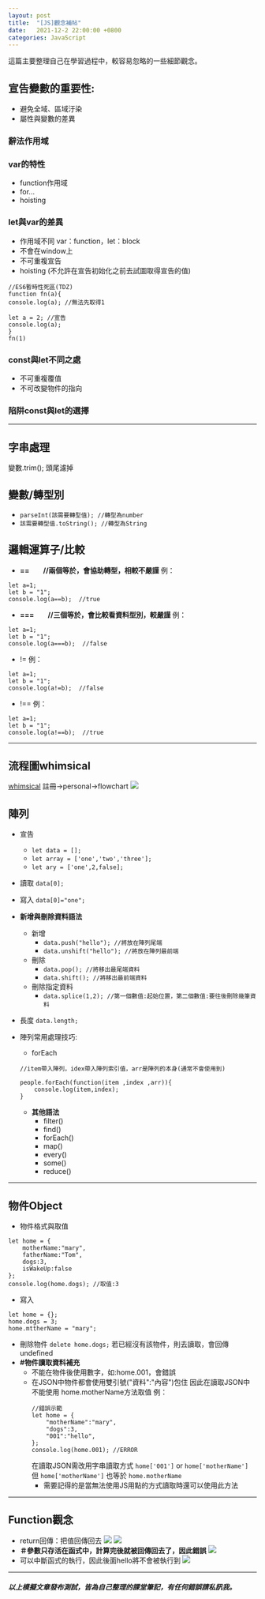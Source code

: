 ```yaml
---
layout: post
title:  "[JS]觀念補帖"
date:   2021-12-2 22:00:00 +0800
categories: JavaScript
---
```

這篇主要整理自己在學習過程中，較容易忽略的一些細節觀念。

## 宣告變數的重要性:

* 避免全域、區域汙染
* 屬性與變數的差異

### 辭法作用域

### var的特性

* function作用域
* for...
* hoisting

### let與var的差異

* 作用域不同 var：function，let：block
* 不會在window上
* 不可重複宣告
* hoisting (不允許在宣告初始化之前去試圖取得宣告的值)

```
//ES6暫時性死區(TDZ)
function fn(a){
console.log(a); //無法先取得1

let a = 2; //宣告          
console.log(a);         
}                           
fn(1)
```

### const與let不同之處

* 不可重複覆值
* 不可改變物件的指向

### 陷阱const與let的選擇

---

## 字串處理
變數.trim();
頭尾濾掉
## 變數/轉型別
* `parseInt(該需要轉型值); //轉型為number`
* `該需要轉型值.toString(); //轉型為String`

## 邏輯運算子/比較

* **==　　//兩個等於，會協助轉型，相較不嚴謹**
例：
```
let a=1;
let b = "1";
console.log(a==b);  //true
```

* **===　　//三個等於，會比較看資料型別，較嚴謹**
例：
```
let a=1;
let b = "1";
console.log(a===b);  //false
```

* !=
例：
```
let a=1;
let b = "1";
console.log(a!=b);  //false
```

* !==
例：
```
let a=1;
let b = "1";
console.log(a!==b);  //true
```

---

## 流程圖whimsical

[whimsical](https://whimsical.com/)
註冊->personal->flowchart
![](https://i.imgur.com/nExiV1G.png)

## 陣列
* 宣告
    * `let data = [];`
    * `let array = ['one','two','three'];`
    * `let ary = ['one',2,false];`

* 讀取
`data[0];`
* 寫入
`data[0]="one";`
* **新增與刪除資料語法**
    * 新增
        * `data.push("hello"); //將放在陣列尾端` 
        * `data.unshift("hello"); //將放在陣列最前端` 
    * 刪除
        * `data.pop(); //將移出最尾端資料` 
        * `data.shift(); //將移出最前端資料` 
    * 刪除指定資料
        * `data.splice(1,2); //第一個數值:起始位置，第二個數值:要往後刪除幾筆資料`
* 長度
`data.length;`
* 陣列常用處理技巧:
    * forEach

    ```
    //item帶入陣列，idex帶入陣列索引值，arr是陣列的本身(通常不會使用到)

    people.forEach(function(item ,index ,arr)){
        console.log(item,index);
    }
    ```

    * **其他語法**
        * filter()
        * find()
        * forEach()
        * map()
        * every()
        * some()
        * reduce()

---

## 物件Object
* 物件格式與取值
```
let home = {
    motherName:"mary",
    fatherName:"Tom",
    dogs:3,
    isWakeUp:false
};
console.log(home.dogs); //取值:3
```
* 寫入
```
let home = {};
home.dogs = 3;
home.mttherName = "mary";
```
* 刪除物件
`delete home.dogs;`
若已經沒有該物件，則去讀取，會回傳undefined
* **#物件讀取資料補充**
    * 不能在物件後使用數字，如:home.001，會錯誤
    * 在JSON中物件都會使用雙引號("資料":"內容")包住
        因此在讀取JSON中不能使用 home.motherName方法取值
        例：
        ```
        //錯誤示範
        let home = {
            "motherName":"mary",
            "dogs":3,
            "001":"hello",
        };
        console.log(home.001); //ERROR
        ```
        在讀取JSON需改用字串讀取方式 `home['001']` or `home['motherName']`
        但 `home['motherName']` 也等於 `home.motherName`
        * 需要記得的是當無法使用JS用點的方式讀取時還可以使用此方法

---

## Function觀念
* return回傳：把值回傳回去
![](https://i.imgur.com/O6WC2fU.png)
![](https://i.imgur.com/6RCSIIa.png)
* **＃參數只存活在函式中，計算完後就被回傳回去了，因此錯誤**
![](https://i.imgur.com/jpYh3sh.png)
* 可以中斷函式的執行，因此後面hello將不會被執行到
![](https://i.imgur.com/1xSyvgg.png)

---

##### 以上模擬文章發布測試，皆為自己整理的課堂筆記，有任何錯誤請私訊我。